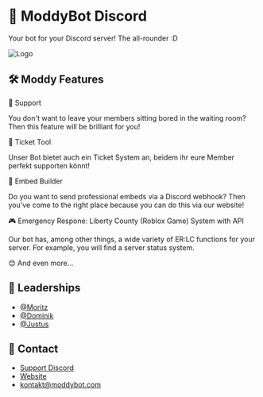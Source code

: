 # 🤖 ModdyBot Discord

Your bot for your Discord server! The all-rounder :D

![Logo](https://media.discordapp.net/attachments/1091767842552172666/1245726923796123698/aa88469f5e8ef7eddb0179d9819df6fd.png?ex=6659cd1b&is=66587b9b&hm=5b12f9bb20f46e46bd4ab7b2b187b198374bdb4e20c2cc1e5ae3b5b92fd042a7&=&format=webp&quality=lossless)


## 🛠️ Moddy Features

🎤 Support

You don't want to leave your members sitting bored in the waiting room? Then this feature will be brilliant for you!

🎫 Ticket Tool

Unser Bot bietet auch ein Ticket System an, beidem ihr eure Member perfekt supporten könnt!

🧾 Embed Builder

Do you want to send professional embeds via a Discord webhook? Then you've come to the right place because you can do this via our website!

🎮 Emergency Respone: Liberty County (Roblox Game) System with API

Our bot has, among other things, a wide variety of ER:LC functions for your server. For example, you will find a server status system.



😊 And even more...

## 👥 Leaderships

- [@Moritz](https://www.github.com/moritz1dev)
- [@Dominik](https://www.github.com/domezocktgames1 )
- [@Justus](https://www.github.com/drummerjuju)

## 🧾 Contact

- [Support Discord](https://discord.gg/jDFsqvZ2my)
- [Website](https://moddybot.com)
- [kontakt@moddybot.com](https://mailto:kontakt@moddybot.com)

